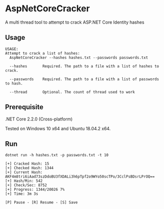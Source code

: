 # AspNetCoreCracker
A multi thread tool to attempt to crack ASP.NET Core Identity hashes

## Usage
```
USAGE:
Attempt to crack a list of hashes:
  AspNetCoreCracker --hashes hashes.txt --passwords passwords.txt

  --hashes       Required. The path to a file with a list of hashes to crack.

  --passwords    Required. The path to a file with a list of passwords to hash.

  --thread       Optional. The count of thread used to work
```

## Prerequisite
.NET Core 2.2.0 (Cross-platform)

Tested on Windows 10 x64 and Ubuntu 18.04.2 x64.

## Run
`dotnet run -h hashes.txt -p passwords.txt -t 10`

```
[+] Cracked Hash: 15
[+] Checked Hash: 1344
[+] Current Hash: AKF4m8tri6iAad73szDdoBU3fXDALi3h6pTpf2o9WYo50scTPo/3CclPsBDsrLPrOQ==
[+] Hash/Min: 542
[+] Check/Sec: 8752
[+] Progress: 1344/20026 7%
[+] Time: 3m 3s

[P] Pause - [R] Resume - [S] Save
```
